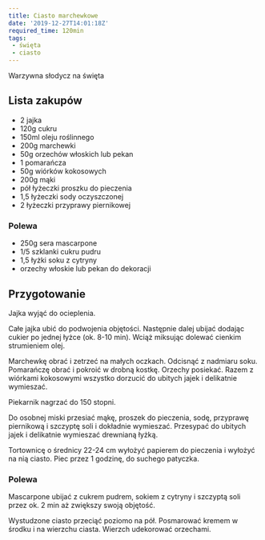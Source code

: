 ```yaml
---
title: Ciasto marchewkowe
date: '2019-12-27T14:01:18Z'
required_time: 120min
tags:
 - święta
 - ciasto
---
```


Warzywna słodycz na święta

<!---- splitter ---->

## Lista zakupów
- 2 jajka
- 120g cukru
- 150ml oleju roślinnego
- 200g marchewki
- 50g orzechów włoskich lub pekan
- 1 pomarańcza
- 50g wiórków kokosowych
- 200g mąki
- pół łyżeczki proszku do pieczenia
- 1,5 łyżeczki sody oczyszczonej
- 2 łyżeczki przyprawy piernikowej

### Polewa
- 250g sera mascarpone
- 1/5 szklanki cukru pudru
- 1,5 łyżki soku z cytryny
- orzechy włoskie lub pekan do dekoracji

<!---- splitter ---->

## Przygotowanie
Jajka wyjąć do ocieplenia.

Całe jajka ubić do podwojenia objętości. Następnie dalej ubijać dodając cukier po jednej łyżce (ok. 8-10 min).
Wciąż miksując dolewać cienkim strumieniem olej.

Marchewkę obrać i zetrzeć na małych oczkach. Odcisnąć z nadmiaru soku. Pomarańczę obrać i pokroić w drobną kostkę. Orzechy posiekać. Razem z wiórkami kokosowymi wszystko dorzucić do ubitych jajek i delikatnie wymieszać.

Piekarnik nagrzać do 150 stopni.

Do osobnej miski przesiać mąkę, proszek do pieczenia, sodę, przyprawę piernikową i szczyptę soli i dokładnie wymieszać.
Przesypać do ubitych jajek i delikatnie wymieszać drewnianą łyżką.

Tortownicę o średnicy 22-24 cm wyłożyć papierem do pieczenia i wyłożyć na nią ciasto.
Piec przez 1 godzinę, do suchego patyczka.

### Polewa
Mascarpone ubijać z cukrem pudrem, sokiem z cytryny i szczyptą soli przez ok. 2 min aż zwiększy swoją objętość.

Wystudzone ciasto przeciąć poziomo na pół. Posmarować kremem w środku i na wierzchu ciasta. Wierzch udekorować orzechami.
